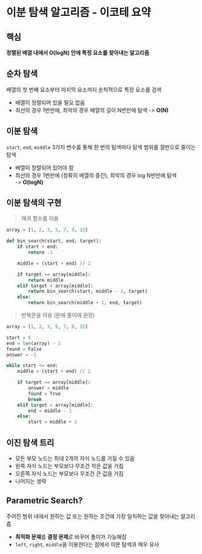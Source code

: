 # 이분 탐색 알고리즘 - 이코테 요약

## 핵심

**정렬된 배열 내에서 O(logN) 안에 특정 요소를 찾아내는 알고리즘**

## 순차 탐색

배열의 첫 번째 요소부터 마지막 요소까지 순차적으로 특정 요소를 검색

- 배열이 정렬되어 있을 필요 없음
- 최선의 경우 1번만에, 최악의 경우 배열의 길이 N번만에 탐색 -> **O(N)**

## 이분 탐색

`start`, `end`, `middle` 3가지 변수를 통해
한 번의 탐색마다 탐색 범위를 절반으로 줄이는 탐색

- 배열이 정렬되어 있어야 함
- 최선의 경우 1번만에 (정확히 배열의 중간), 최악의 경우 log N번만에 탐색  
  -> **O(logN)**

## 이분 탐색의 구현

> 재귀 함수를 이용

```python
array = [1, 2, 3, 5, 7, 8, 15]

def bin_search(start, end, target):
    if start > end:
        return -1

    middle = (start + end) // 2

    if target == array[middle]:
        return middle
    elif target < array[middle]:
        return bin_search(start, middle - 1, target)
    else:
        return bin_search(middle + 1, end, target)
```

> 반복문을 이용 (문제 풀이에 권장)

```python
array = [1, 2, 3, 5, 7, 8, 15]

start = 0
end = len(array) - 1
found = False
answer = -1

while start <= end:
    middle = (start + end) // 2

    if target == array[middle]:
        answer = middle
        found = True
        break
    elif target < array[middle]:
        end = middle - 1
    else:
        start = middle + 1
```

## 이진 탐색 트리

- 모든 부모 노드는 최대 2개의 자식 노드를 가질 수 있음
- 왼쪽 자식 노드는 부모보다 무조건 작은 값을 가짐
- 오른쪽 자식 노드는 부모보다 무조건 큰 값을 가짐
- 나머지는 생략

## Parametric Search?

주어진 범위 내에서 원하는 값 또는 원하는 조건에
가장 일치하는 값을 찾아내는 알고리즘

- **최적화 문제**를 **결정 문제**로 바꾸어 풀이가 가능해짐
- `left`, `right`, `middle`을 이용한다는 점에서 이분 탐색과 매우 유사

